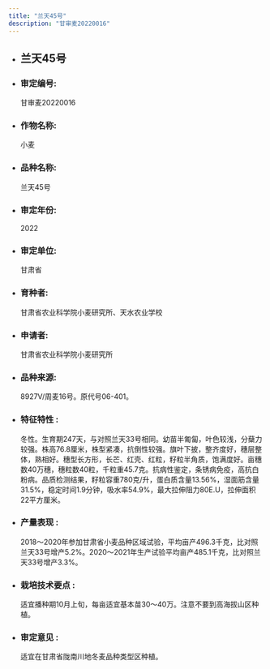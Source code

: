 ```yaml
---
title: "兰天45号"
description: "甘审麦20220016"
---
```

* ## 兰天45号
* ###  审定编号:  
   甘审麦20220016

*  ### 作物名称:  
   小麦

*   ###  品种名称: 
    兰天45号

*   ### 审定年份: 
    2022

*   ### 审定单位:  
    甘肃省

*   ### 育种者:  
    甘肃省农业科学院小麦研究所、天水农业学校

*   ### 申请者:  
    甘肃省农业科学院小麦研究所

*   ### 品种来源:  
    8927V/周麦16号。原代号06-401。 

*   ### 特征特性 : 
    冬性。生育期247天，与对照兰天33号相同。幼苗半匍匐，叶色较浅，分蘖力较强。株高76.8厘米，株型紧凑，抗倒性较强。旗叶下披，整齐度好，穗层整体，熟相好。穗型长方形，长芒、红壳、红粒，籽粒半角质，饱满度好。亩穗数40万穗，穗粒数40粒，千粒重45.7克。抗病性鉴定，条锈病免疫，高抗白粉病。品质检测结果，籽粒容重780克/升，蛋白质含量13.56%，湿面筋含量31.5%，稳定时间1.9分钟，吸水率54.9%，最大拉伸阻力80E.U，拉伸面积22平方厘米。

*   ### 产量表现 : 
    2018～2020年参加甘肃省小麦品种区域试验，平均亩产496.3千克，比对照兰天33号增产5.2%。2020～2021年生产试验平均亩产485.1千克，比对照兰天33号增产3.3%。

*   ### 栽培技术要点 : 
    适宜播种期10月上旬，每亩适宜基本苗30～40万。注意不要到高海拔山区种植。

*   ### 审定意见 : 
    适宜在甘肃省陇南川地冬麦品种类型区种植。
